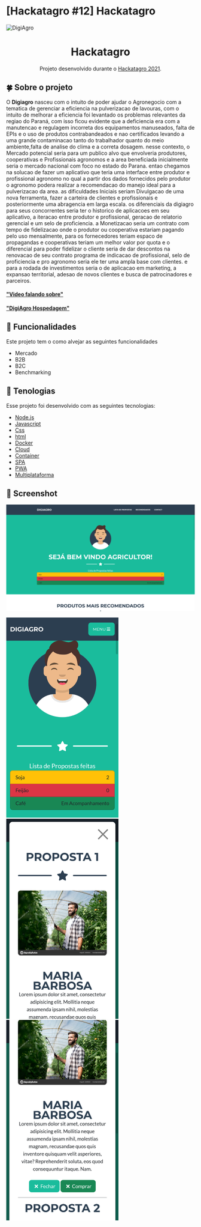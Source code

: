# [Hackatagro #12] Hackatagro 

![DigiAgro](https://github.com/DigiAgro/DigiAgro/blob/develop/Doc/testedigiagro.gif)

<h1 align="center">  Hackatagro  </h1>
<p align="center">Projeto desenvolvido durante o  <a href="https://beon.claro.com.br/hackatagro/">Hackatagro 2021</a>. </p>
  

## :four_leaf_clover: Sobre o projeto

O <strong>Digiagro</strong> nasceu com o intuito de poder ajudar o Agronegocio 
com a tematica de gerenciar a eficiencia na pulverizacao de 
lavouras, com o intuito de melhorar a eficiencia foi levantado os
problemas relevantes da regiao do Paraná, com isso ficou evidente 
que a deficiencia era com a manutencao e regulagem
incorreta dos equipamentos manuseados, falta de EPIs e 
o uso de produtos contrabandeados e nao certificados levando a uma grande 
contaminacao tanto do trabalhador quanto do meio ambiente,falta de analise do clima
e a correta dosagem.
nesse contexto, o Mercado potencial seria para um publico alvo que envolveria produtores, 
cooperativas e Profissionais agronomos e a area beneficiada inicialmente
seria o mercado nacional com foco no estado do Parana.
entao chegamos na solucao de fazer um aplicativo que teria uma interface entre produtor e 
profissional agronomo no qual a partir dos dados fornecidos pelo produtor o agronomo 
podera realizar a recomendacao do manejo ideal para a pulverizacao da area.
as dificuldades Iniciais seriam Divulgacao de uma nova ferramenta, fazer a carteira de clientes e profissionais
e posteriormente uma abragencia em larga escala.
os diferenciais da digiagro para seus concorrentes seria 
ter o historico de aplicacoes em seu aplicativo, a iteracao entre produtor e profissional, geracao de relatorio gerencial
e um selo de proficiencia.
a Monetizacao seria um contrato com tempo de fidelizacao onde o produtor ou cooperativa estariam pagando 
pelo uso mensalmente, para os fornecedores teriam espaco de propagandas e cooperativas teriam um melhor 
valor por quota e o diferencial para poder fidelizar o cliente seria de dar descontos na renovacao de seu contrato
programa de indicacao de profissional, selo de proficiencia e pro agronomo seria ele ter uma ampla base
com clientes.
e para a rodada de investimentos seria o de aplicacao em marketing, a expansao territorial, adesao de novos clientes e
busca de patrocinadores e parceiros.


#### ["Video falando sobre"](https://youtu.be/hpNpKjsVn38)
#### ["DigiAgro Hospedagem"](https://digiagro.herokuapp.com/)

## :rose: Funcionalidades
Este projeto tem o como alvejar as seguintes funcionalidades
- Mercado
- B2B
- B2C
- Benchmarking

## :sunflower: Tenologias
Esse projeto foi desenvolvido com as seguintes tecnologias:
- [Node.js](https://nodejs.org/en/)
- [Javascript](https://www.javascript.com/)
- [Css]()
- [html]()
- [Docker]()
- [Cloud]()
- [Container]()
- [SPA]()
- [PWA]()
- [Multiplataforma]()

 ## :leaves: Screenshot
<img src="https://github.com/DigiAgro/DigiAgro/blob/develop/Doc/Screen%20Shot%202021-07-18%20at%2017.06.24.png" width="900" />

<img src="https://github.com/DigiAgro/DigiAgro/blob/develop/Doc/Screen%20Shot%202021-07-18%20at%2016.56.21.png" width="300" /><img src="https://github.com/DigiAgro/DigiAgro/blob/develop/Doc/Screen%20Shot%202021-07-18%20at%2016.56.33.png" width="300" /><img src="https://github.com/DigiAgro/DigiAgro/blob/develop/Doc/Screen%20Shot%202021-07-18%20at%2016.56.37.png" width="300" />
